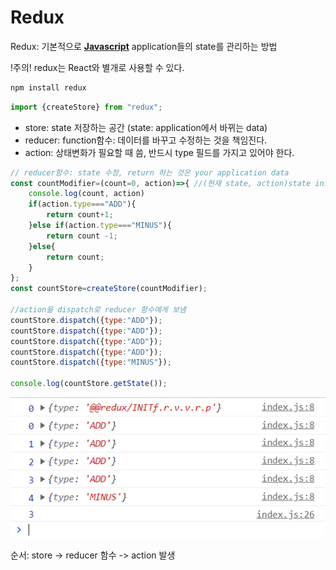 # Redux

Redux: 기본적으로 <b><u>Javascript</u></b> application들의 state를 관리하는 방법
<p>!주의! redux는 React와 별개로 사용할 수 있다.

```cmd
npm install redux
```

```js
import {createStore} from "redux";
```
- store: state 저장하는 공간 (state: application에서 바뀌는 data)
- reducer: function함수: 데이터를 바꾸고 수정하는 것을 책임진다.
- action: 상태변화가 필요할 때 씀, 반드시 type 필드를 가지고 있어야 한다.

```js
// reducer함수: state 수정, return 하는 것은 your application data
const countModifier=(count=0, action)=>{ //(현재 state, action)state initializing
    console.log(count, action)
    if(action.type==="ADD"){
        return count+1;
    }else if(action.type==="MINUS"){
        return count -1;
    }else{
        return count;
    }
};
const countStore=createStore(countModifier);

//action을 dispatch로 reducer 함수에게 보냄
countStore.dispatch({type:"ADD"});
countStore.dispatch({type:"ADD"});
countStore.dispatch({type:"ADD"});
countStore.dispatch({type:"ADD"});
countStore.dispatch({type:"MINUS"});

console.log(countStore.getState());
```

![ex_screenshot](/images/stateChange.PNG )

순서: store -> reducer 함수 -> action 발생